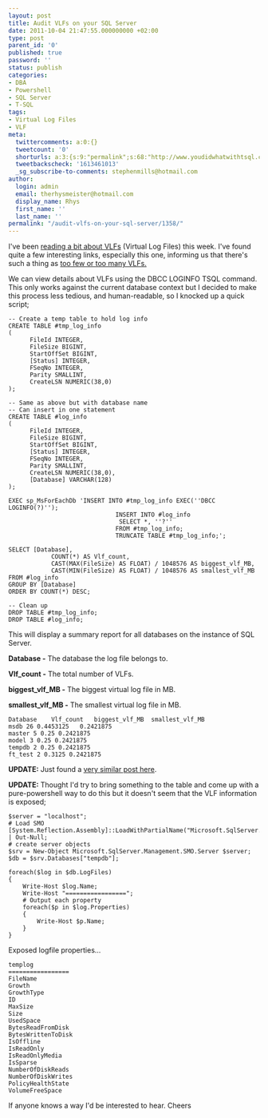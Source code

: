 ```yaml
---
layout: post
title: Audit VLFs on your SQL Server
date: 2011-10-04 21:47:55.000000000 +02:00
type: post
parent_id: '0'
published: true
password: ''
status: publish
categories:
- DBA
- Powershell
- SQL Server
- T-SQL
tags:
- Virtual Log Files
- VLF
meta:
  twittercomments: a:0:{}
  tweetcount: '0'
  shorturls: a:3:{s:9:"permalink";s:68:"http://www.youdidwhatwithtsql.com/audit-vlfs-on-your-sql-server/1358";s:7:"tinyurl";s:26:"http://tinyurl.com/6krm2qx";s:4:"isgd";s:19:"http://is.gd/kdwhD2";}
  tweetbackscheck: '1613461013'
  _sg_subscribe-to-comments: stephenmills@hotmail.com
author:
  login: admin
  email: therhysmeister@hotmail.com
  display_name: Rhys
  first_name: ''
  last_name: ''
permalink: "/audit-vlfs-on-your-sql-server/1358/"
---
```

I've been [reading a bit about VLFs](http://sqlblog.com/blogs/linchi_shea/archive/2009/02/09/performance-impact-a-large-number-of-virtual-log-files-part-i.aspx) (Virtual Log Files) this week. I've found quite a few interesting links, especially this one, informing us that there's such a thing as [too few or too many VLFs.](http://sqlskills.com/BLOGS/KIMBERLY/post/Transaction-Log-VLFs-too-many-or-too-few.aspx)

We can view details about VLFs using the DBCC LOGINFO TSQL command. This only works against the current database context but I decided to make this process less tedious, and human-readable, so I knocked up a quick script;

```
-- Create a temp table to hold log info
CREATE TABLE #tmp_log_info
(
      FileId INTEGER,
      FileSize BIGINT,
      StartOffSet BIGINT,
      [Status] INTEGER,
      FSeqNo INTEGER,
      Parity SMALLINT,
      CreateLSN NUMERIC(38,0)
);

-- Same as above but with database name
-- Can insert in one statement
CREATE TABLE #log_info
(
      FileId INTEGER,
      FileSize BIGINT,
      StartOffSet BIGINT,
      [Status] INTEGER,
      FSeqNo INTEGER,
      Parity SMALLINT,
      CreateLSN NUMERIC(38,0),
      [Database] VARCHAR(128)
);

EXEC sp_MsForEachDb 'INSERT INTO #tmp_log_info EXEC(''DBCC LOGINFO(?)'');
                              INSERT INTO #log_info
                               SELECT *, ''?''
                              FROM #tmp_log_info;
                              TRUNCATE TABLE #tmp_log_info;';

SELECT [Database],
            COUNT(*) AS Vlf_count,
            CAST(MAX(FileSize) AS FLOAT) / 1048576 AS biggest_vlf_MB,
            CAST(MIN(FileSize) AS FLOAT) / 1048576 AS smallest_vlf_MB
FROM #log_info
GROUP BY [Database]
ORDER BY COUNT(*) DESC;

-- Clean up
DROP TABLE #tmp_log_info;
DROP TABLE #log_info;
```

This will display a summary report for all databases on the instance of SQL Server.

**Database -** The database the log file belongs to.

**Vlf\_count -** The total number of VLFs.

**biggest\_vlf\_MB -** The biggest virtual log file in MB.

**smallest\_vlf\_MB -** The smallest virtual log file in MB.

```
Database	Vlf_count	biggest_vlf_MB	smallest_vlf_MB
msdb 26 0.4453125	0.2421875
master 5 0.25 0.2421875
model 3 0.25 0.2421875
tempdb 2 0.25 0.2421875
ft_test 2 0.3125 0.2421875
```

**UPDATE:** Just found a [very similar post here](http://sqlserverpedia.com/blog/sql-server-bloggers/find-the-number-of-vlfs-for-all-databases/).

**UPDATE:** Thought I'd try to bring something to the table and come up with a pure-powershell way to do this but it doesn't seem that the VLF information is exposed;

```
$server = "localhost";
# Load SMO
[System.Reflection.Assembly]::LoadWithPartialName("Microsoft.SqlServer.Smo") | Out-Null;
# create server objects
$srv = New-Object Microsoft.SqlServer.Management.SMO.Server $server;
$db = $srv.Databases["tempdb"];

foreach($log in $db.LogFiles)
{
	Write-Host $log.Name;
	Write-Host "=================";
	# Output each property
	foreach($p in $log.Properties)
	{
		Write-Host $p.Name;
	}
}
```

Exposed logfile properties...

```
templog
=================
FileName
Growth
GrowthType
ID
MaxSize
Size
UsedSpace
BytesReadFromDisk
BytesWrittenToDisk
IsOffline
IsReadOnly
IsReadOnlyMedia
IsSparse
NumberOfDiskReads
NumberOfDiskWrites
PolicyHealthState
VolumeFreeSpace
```

If anyone knows a way I'd be interested to hear. Cheers

